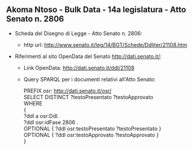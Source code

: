 ## Akoma Ntoso - Bulk Data - 14a legislatura - Atto Senato n. 2806 ##

* Scheda del Disegno di Legge - Atto Senato n. 2806:
	* http url: http://www.senato.it/leg/14/BGT/Schede/Ddliter/21108.htm

* Riferimenti al sito OpenData del Senato http://dati.senato.it/:
	* Link OpenData: http://dati.senato.it/ddl/21108
	* Query SPARQL per i documenti relativi all'Atto Senato:

        PREFIX osr: <http://dati.senato.it/osr/>  
		SELECT DISTINCT ?testoPresentato ?testoApprovato  
		WHERE  
		{  
		    ?ddl a osr:Ddl.  
		    ?ddl osr:idFase 2806 .  
		    OPTIONAL { ?ddl osr:testoPresentato ?testoPresentato }  
		    OPTIONAL { ?ddl osr:testoApprovato ?testoApprovato }  
		}
		